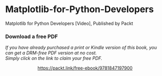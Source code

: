 # Matplotlib-for-Python-Developers
Matplotlib for Python Developers [Video], Published by Packt
### Download a free PDF

 <i>If you have already purchased a print or Kindle version of this book, you can get a DRM-free PDF version at no cost.<br>Simply click on the link to claim your free PDF.</i>
<p align="center"> <a href="https://packt.link/free-ebook/9781847197900">https://packt.link/free-ebook/9781847197900 </a> </p>